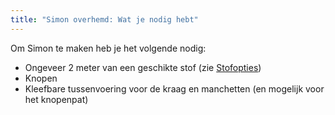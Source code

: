 ```yaml
---
title: "Simon overhemd: Wat je nodig hebt"
---
```


Om Simon te maken heb je het volgende nodig:

- Ongeveer 2 meter van een geschikte stof (zie [Stofopties](/docs/patterns/simon/fabric/))
- Knopen
- Kleefbare tussenvoering voor de kraag en manchetten (en mogelijk voor het knopenpat)
